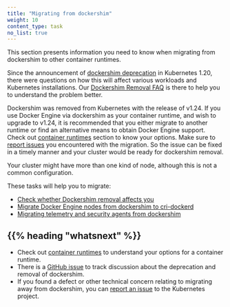 ```yaml
---
title: "Migrating from dockershim"
weight: 10
content_type: task
no_list: true
---
```


<!-- overview -->

This section presents information you need to know when migrating from
dockershim to other container runtimes.

Since the announcement of [dockershim deprecation](/blog/2020/12/08/kubernetes-1-20-release-announcement/#dockershim-deprecation)
in Kubernetes 1.20, there were questions on how this will affect various workloads and Kubernetes
installations. Our [Dockershim Removal FAQ](/blog/2022/02/17/dockershim-faq/) is there to help you
to understand the problem better.

Dockershim was removed from Kubernetes with the release of v1.24.
If you use Docker Engine via dockershim as your container runtime, and wish to upgrade to v1.24,
it is recommended that you either migrate to another runtime or find an alternative means to obtain Docker Engine support.
Check out [container runtimes](/docs/setup/production-environment/container-runtimes/)
section to know your options. Make sure to
[report issues](https://github.com/kubernetes/kubernetes/issues) you encountered
with the migration. So the issue can be fixed in a timely manner and your cluster would be
ready for dockershim removal.

Your cluster might have more than one kind of node, although this is not a common
configuration.

These tasks will help you to migrate:

* [Check whether Dockershim removal affects you](/docs/tasks/administer-cluster/migrating-from-dockershim/check-if-dockershim-removal-affects-you/)
* [Migrate Docker Engine nodes from dockershim to cri-dockerd](/docs/tasks/administer-cluster/migrating-from-dockershim/migrate-dockershim-dockerd/)
* [Migrating telemetry and security agents from dockershim](/docs/tasks/administer-cluster/migrating-from-dockershim/migrating-telemetry-and-security-agents/)


## {{% heading "whatsnext" %}}

* Check out [container runtimes](/docs/setup/production-environment/container-runtimes/)
  to understand your options for a container runtime.
* There is a
  [GitHub issue](https://github.com/kubernetes/kubernetes/issues/106917)
  to track discussion about the deprecation and removal of dockershim.
* If you found a defect or other technical concern relating to migrating away from dockershim,
  you can [report an issue](https://github.com/kubernetes/kubernetes/issues/new/choose)
  to the Kubernetes project.

